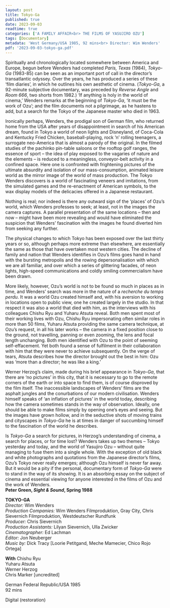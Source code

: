 ```yaml
---
layout: post
title: Tokyo-Ga
published: true
date: 2023-09-03
readtime: true
categories: ['A FAMILY AFFAIR<br> THE FILMS OF YASUJIRO OZU']
tags: [Documentary]
metadata: 'West Germany/USA 1985, 92 mins<br> Director: Wim Wenders'
pdf: '2023-09-03-tokyo-ga.pdf'
---
```


Spiritually and chronologically located somewhere between America and Europe, begun before Wenders had completed _Paris, Texas_ (1984), _Tokyo-Ga_ (1983-85) can be seen as an important port of call in the director’s transatlantic odyssey. Over the years, he has produced a series of these ‘film diaries’, in which he outlines his own aesthetic of cinema. (_Tokyo-Ga_, a 92-minute subjective documentary, was preceded by _Reverse Angle_ and _Room 666_, two shorts from 1982.) ‘If anything is holy in the world of cinema,’ Wenders remarks at the beginning of _Tokyo-Ga_, ‘it must be the work of Ozu’; and the film documents not a pilgrimage, as he hastens to add, but a search for the Tokyo of the Japanese master who died in 1963.

Ironically perhaps, Wenders, the prodigal son of German film, who returned home from the USA after years of disappointment in search of his American dream, found in Tokyo a world of neon lights and Disneyland, of Coca-Cola and Kentucky Fried Chicken, baseball-playing, rock ’n’ rolling teenagers, a surrogate neo-America that is almost a parody of the original. In the filmed studies of the pachinko pin-table saloons or the rooftop golf ranges, the essence of sport – the idea of play exposed to the vagaries of nature and the elements – is reduced to a meaningless, conveyor-belt activity in a confined space. Here one is confronted with frightening pictures of the ultimate absurdity and isolation of our mass-consumption, animated leisure world as the mirror image of the world of mass production. The Tokyo Wenders discovers is a world of fascinating veneers and imitations, from the simulated games and the re-enactment of American symbols, to the wax display models of the delicacies offered in a Japanese restaurant.

Nothing is real; nor indeed is there any outward sign of the ‘places’ of Ozu’s world, which Wenders professes to seek; at least, not in the images the camera captures. A parallel presentation of the same locations – then and now – might have been more revealing and would have eliminated the suspicion that Wenders’ fascination with the images he found diverted him from seeking any further.

The physical changes to which Tokyo has been exposed over the last thirty years or so, although perhaps more extreme than elsewhere, are essentially the same as those that have overtaken most western cities. The decline of family and nation that Wenders identifies in Ozu’s films goes hand in hand with the bursting metropolis and the rowing depersonalisation with which we are all familiar, and over which a series of glittering facades, of neon lights, high-speed communications and coldly smiling commercialism have been drawn.

More likely, however, Ozu’s world is not to be found so much in places as in time, and Wenders’ search was more in the nature of a _recherche du temps perdu_. It was a world Ozu created himself and, with his aversion to working in locations open to public view, one he created largely in the studio. In that respect it was also a world that died with him, as the interviews with his colleagues Chishu Ryu and Yuharu Atsuta reveal. Both men spent most of their working lives with Ozu, Chishu Ryu impersonating often similar roles in more than 50 films, Yuharu Atsuta providing the same camera technique, at Ozu’s request, in all his later works – the camera in a fixed position close to the ground, not travelling, panning or even zooming, the lens and focal length unchanging. Both men identified with Ozu to the point of seeming self-effacement. Yet both found a sense of fulfilment in their collaboration with him that they were never to achieve subsequently. On the verge of tears, Atsuta describes how the director brought out the best in him: Ozu was ‘more than a director; he was like a king.’

Werner Herzog’s claim, made during his brief appearance in _Tokyo-Ga_, that there are ‘no pictures’ in this city, that it is necessary to go to the remote corners of the earth or into space to find them, is of course disproved by the film itself. The inaccessible landscapes of Wenders’ films are the asphalt jungles and the conurbations of our modern civilisation. Wenders himself speaks of ‘an inflation of pictures’ in the world today, describing how the camera sometimes stands in the way of observation. Ideally, one should be able to make films simply by opening one’s eyes and seeing. But the images have grown hollow, and in the seductive shots of moving trains and cityscapes in _Tokyo-Ga_ he is at times in danger of succumbing himself to the fascination of the world he describes.

Is _Tokyo-Ga_ a search for pictures, in Herzog’s understanding of cinema, a search for places, or for time lost? Wenders takes up two themes – Tokyo yesterday and today, and the world of Yasujiro Ozu – without quite managing to fuse them into a single whole. With the exception of old black and white photographs and quotations from the Japanese director’s films, Ozu’s Tokyo never really emerges; although Ozu himself is never far away. But it would be a pity if the personal, documentary form of _Tokyo-Ga_ were to stand in the way of its showing. It is an absorbing essay on the subject of cinema and essential viewing for anyone interested in the films of Ozu and the work of Wenders.  
**Peter Green, _Sight & Sound_, Spring 1988**  

**TOKYO-GA**  
_Director:_ Wim Wenders  
_Production Companies:_ Wim Wenders Filmproduktion, Gray City, Chris Sievernich Filmproduktion, Westdeutscher Rundfunk  
_Producer:_ Chris Sievernich  
_Production Assistants:_ Lilyan Sievernich, Ulla Zwicker  
_Cinematographer:_ Ed Lachman  
_Editor:_ Jon Neuberger  
_Music by:_ Dick Tracy [Loorie Petitgand, Meche Mamecier, Chico Rojo Ortega]  

**With**
Chishu Ryu  
Yuharu Atsuta  
Werner Herzog  
Chris Marker [uncredited]  

German Federal Republic/USA 1985  
92 mins  

Digital (restoration)  
<!--stackedit_data:
eyJoaXN0b3J5IjpbLTIyOTc2MjU4OCwtMTYzOTM1Njk0MF19
-->